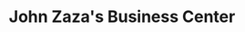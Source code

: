 ---
title: "John Zaza's Business Center"
url: /gbarnga/john-zazas-business-center/
shop: hardware
---
